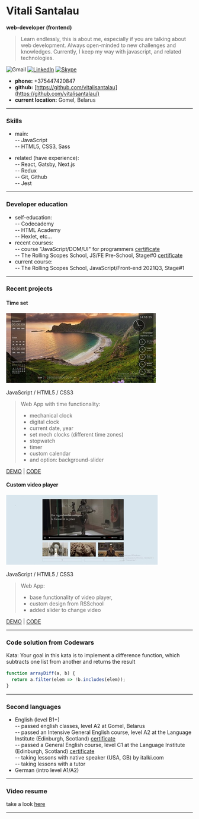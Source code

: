 
# Vitali Santalau
**web-developer (frontend)**
 
> Learn endlessly, this is about me, especially if you are talking about web 
> development. Always open-minded to new challenges and knowledges. Currently, I 
> keep my way with javascript, and related technologies.
 
![Gmail](https://img.shields.io/badge/v.santalau@gmail.com-D14836?style=for-the-badge&logo=gmail&logoColor=white) [![LinkedIn](https://img.shields.io/badge/Linkedin-%230077B5.svg?style=for-the-badge&logo=linkedin&logoColor=white)](https://www.linkedin.com/in/vitali-santalau-3334b91ba) [![Skype](https://img.shields.io/badge/skype-%2300AFF0.svg?style=for-the-badge&logo=Skype&logoColor=white)](https://join.skype.com/invite/JGZabnC6xj0i)

- **phone:** +375447420847
- **github:** [https://github.com/vitalisantalau](https://github.com/vitalisantalau/)
- **current location:** Gomel, Belarus

***

### Skills

- main:   
-- JavaScript    
-- HTML5, CSS3, Sass    

- related (have experience):  
-- React, Gatsby, Next.js    
-- Redux    
-- Git, Github     
-- Jest    

---

### Developer education

- self-education:    
-- Codecademy    
-- HTML Academy    
-- Hexlet, etc...      
- recent courses:    
-- course "JavaScript/DOM/UI" for programmers [certificate](https://vitalisantalau.github.io/cv/assets/certificates/JavaScript-DOM-UI.jpg)         
-- The Rolling Scopes School, JS/FE Pre-School, Stage#0 [certificate]()    
- current course:    
-- The Rolling Scopes School, JavaScript/Front-end 2021Q3, Stage#1      

---

### Recent projects

#### Time set

![time-set-image](/assets/images/timeset-cut.jpg)

JavaScript / HTML5 / CSS3       

> Web App with time functionality: 
> - mechanical clock 
> - digital clock 
> - current date, year 
> - set mech clocks (different time zones)
> - stopwatch
> - timer
> - custom calendar
> - and option: background-slider

[DEMO](https://vitalisantalau.github.io/Time-set/) | [CODE](https://github.com/VitaliSantalau/Time-set)

#### Custom video player

![custom-video-player](/assets/images/video-player-cut.jpg)

JavaScript / HTML5 / CSS3    

> Web App:
> -  base functionality of video player, 
> - custom design from RSSchool
> - added slider to change video

[DEMO](https://vitalisantalau.github.io/Video-player/) | [CODE](https://github.com/VitaliSantalau/Video-player)

---

### Code solution from Codewars

Kata: Your goal in this kata is to implement a difference function, which subtracts one list from another and returns the result

```javascript
function arrayDiff(a, b) {
  return a.filter(elem => !b.includes(elem));  
}
```

---

### Second languages

- English (level B1+)    
-- passed english classes, level A2 at Gomel, Belarus      
-- passed an Intensive General English course, level A2 at the Language Institute (Edinburgh, Scotland) [certificate](https://vitalisantalau.github.io/cv/assets/certificates/Language-Institute-%20Edinburgh-2018.jpg)  
-- passed a General English course, level C1 at the Language Institute (Edinburgh, Scotland) [certificate](https://vitalisantalau.github.io/cv/assets/certificates/Language-Institute-Edinbirgh-2020.jpg)  
-- taking lessons with native speaker (USA, GB) by italki.com  
-- taking lessons with a tutor  
- German (intro level A1/A2)  

---

### Video resume

take a look [here](https://youtu.be/D7Rhg5A2Whg)

***